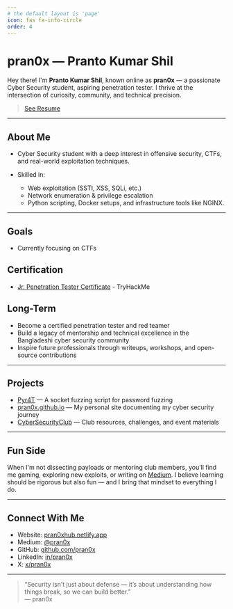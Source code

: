 ```yaml
---
# the default layout is 'page'
icon: fas fa-info-circle
order: 4
---
```


# pran0x — Pranto Kumar Shil

Hey there! I'm **Pranto Kumar Shil**, known online as **pran0x** — a passionate Cyber Security student, aspiring penetration tester. I thrive at the intersection of curiosity, community, and technical precision.
> [See Resume]()

---

## About Me

- Cyber Security student with a deep interest in offensive security, CTFs, and real-world exploitation techniques.

- Skilled in:
  - Web exploitation (SSTI, XSS, SQLi, etc.)
  - Network enumeration & privilege escalation
  - Python scripting, Docker setups, and infrastructure tools like NGINX.
---

## Goals
- Currently focusing on CTFs

## Certification
- [Jr. Penetration Tester Certificate](https://tryhackme.com/certificate/THM-IJ3PBV2KDQ) - TryHackMe
## Long-Term
- Become a certified penetration tester and red teamer
- Build a legacy of mentorship and technical excellence in the Bangladeshi cyber security community
- Inspire future professionals through writeups, workshops, and open-source contributions

---

## Projects

- [Pyr4T](https://github.com/pran0x/Pyr4T) — A socket fuzzing script for password fuzzing
- [pran0x.github.io](https://github.com/pran0x/pran0x.github.io) — My personal site documenting my cyber security journey
- [CyberSecurityClub](https://github.com/pran0x/CyberSecurityClub) — Club resources, challenges, and event materials

---

## Fun Side

When I'm not dissecting payloads or mentoring club members, you’ll find me gaming, exploring new exploits, or writing on [Medium](https://medium.com/@pran0x). I believe learning should be rigorous but also fun — and I bring that mindset to everything I do.

---

## Connect With Me

- Website: [pran0xhub.netlify.app](https://pran0xhub.netlify.app)
- Medium: [@pran0x](https://medium.com/@pran0x)
- GitHub: [github.com/pran0x](https://github.com/pran0x)
- LinkedIn: [in/pran0x](https://linkedin.com/in/pran0x)
- X: [x/pran0x](https://www.x.com/pran0x)

---

> “Security isn’t just about defense — it’s about understanding how things break, so we can build better.”  
> — pran0x

